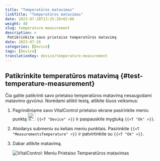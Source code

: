 ```yaml
---
title: "Temperatūros matavimas"
linkTitle: "Temperatūros matavimas"
date: 2023-07-28T13:25:28+02:00
weight: 40
slug: temperature-measurement
description: >
 Patikrinkite savo prietaiso temperatūros matavimą
date: 2023-07-26
categories: [Device]
tags: [Device]
translationKey: device/temperature-measurement
---
```

## Patikrinkite temperatūros matavimą {#test-temperature-measurement}

Čia galite patikrinti savo prietaiso temperatūros matavimą nesaugodami matavimo gyvūnui. Norėdami atlikti testą, atlikite šiuos veiksmus:

1. Pagrindiniame savo VitalControl prietaiso ekrane pasirinkite meniu punktą <img src="/icons/device.svg" width="25" align="bottom" alt="Device" /> `{{<T "Device" >}}` ir paspauskite mygtuką `{{<T "Ok" >}}`.

2. Atsidarys submeniu su keliais meniu punktais. Pasirinkite `{{<T "MeasurementsTemperature" >}}` ir patvirtinkite su `{{<T "Ok" >}}`.

3. Dabar atlikite matavimą.

   ![VitalControl: Meniu Prietaiso Temperatūros matavimas](../images/temperature.png "Patikrinkite temperatūros matavimą")
